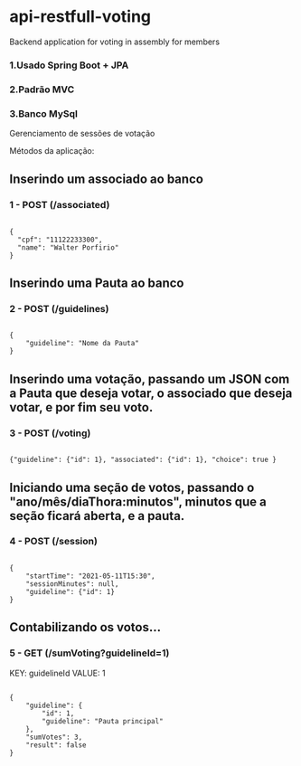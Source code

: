 # api-restfull-voting
Backend application for voting in assembly for members

<h3>1.Usado Spring Boot + JPA</h3>
<h3>2.Padrão MVC</h3>
<h3>3.Banco MySql</h3>


Gerenciamento de sessões de votação

   Métodos da aplicação:

<h2>Inserindo um associado ao banco</h2>
<h3>1 - POST (/associated)</h3>

<pre><code>
{
  "cpf": "11122233300",
  "name": "Walter Porfirio"
}
</code></pre>
  
  
<h2>Inserindo uma Pauta ao banco</h2>
<h3>2 - POST (/guidelines)</h3>
<pre><code>
{
    "guideline": "Nome da Pauta"
}
</code></pre>

<h2>Inserindo uma votação, passando um JSON com a Pauta que deseja votar, o associado que deseja votar, e por fim seu voto.</h2>
<h3>3 - POST (/voting)</h3>
<pre><code>
{"guideline": {"id": 1}, "associated": {"id": 1}, "choice": true }
</code></pre>

<h2>Iniciando uma seção de votos, passando o "ano/mês/diaThora:minutos", minutos que a seção ficará aberta, e a pauta.</h2>
<h3>4 - POST (/session)</h3>
<pre><code>
{
    "startTime": "2021-05-11T15:30",
    "sessionMinutes": null,
    "guideline": {"id": 1}
}
</code></pre>

<h2>Contabilizando os votos...</h2>
<h3>5 - GET (/sumVoting?guidelineId=1)</h3>
KEY: guidelineId VALUE: 1
<pre><code>
{
    "guideline": {
        "id": 1,
        "guideline": "Pauta principal"
    },
    "sumVotes": 3,
    "result": false
}
</code></pre>
